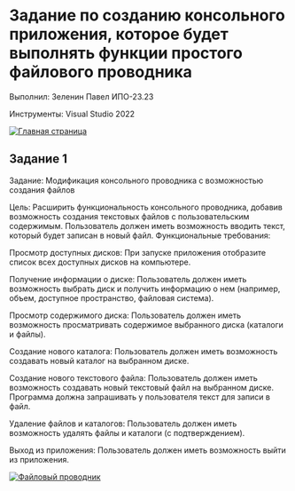 # Задание по созданию консольного приложения, которое будет выполнять функции простого файлового проводника
Выполнил: Зеленин Павел ИПО-23.23

Инструменты: Visual Studio 2022

[![Главная страница](https://img.shields.io/badge/🏠_Главная_страница-4285F4?style=for-the-badge&logo=home-assistant&logoColor=white)](https://github.com/MinorityKilla/homeworkZelenin/blob/main/README.md)

## Задание 1
Задание: Модификация консольного проводника с возможностью создания файлов


Цель:
Расширить функциональность консольного проводника, добавив возможность создания текстовых файлов с пользовательским содержимым. Пользователь должен иметь возможность вводить текст, который будет записан в новый файл.
Функциональные требования:

Просмотр доступных дисков:
При запуске приложения отобразите список всех доступных дисков на компьютере.

Получение информации о диске:
Пользователь должен иметь возможность выбрать диск и получить информацию о нем (например, объем, доступное пространство, файловая система).

Просмотр содержимого диска:
Пользователь должен иметь возможность просматривать содержимое выбранного диска (каталоги и файлы).

Создание нового каталога:
Пользователь должен иметь возможность создавать новый каталог на выбранном диске.

Создание нового текстового файла:
Пользователь должен иметь возможность создавать новый текстовый файл на выбранном диске.
Программа должна запрашивать у пользователя текст для записи в файл.

Удаление файлов и каталогов:
Пользователь должен иметь возможность удалять файлы и каталоги (с подтверждением).

Выход из приложения:
Пользователь должен иметь возможность выйти из приложения.


[![Файловый проводник](https://img.shields.io/badge/📁_Файловый_проводник-795548?style=for-the-badge&logo=windows-terminal&logoColor=white)](https://github.com/MinorityKilla/homeworkZelenin/blob/main/Tasks/Консольный%20файловый%20проводник%20с%20управлением%20дисками/Program.cs)
